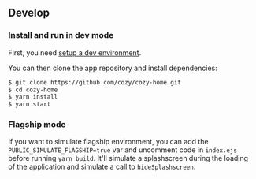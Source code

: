 ## Develop

### Install and run in dev mode

First, you need [setup a dev environment][setup].

You can then clone the app repository and install dependencies:

```sh
$ git clone https://github.com/cozy/cozy-home.git
$ cd cozy-home
$ yarn install
$ yarn start
```

[setup]: https://docs.cozy.io/en/tutorials/app/#install-the-development-environment "Cozy dev docs: Set up the Development Environment"

### Flagship mode

If you want to simulate flagship environment, you can add the `PUBLIC_SIMULATE_FLAGSHIP=true` var and uncomment code in `index.ejs` before running `yarn build`. It'll simulate a splashscreen during the loading of the application and simulate a call to `hideSplashscreen`.
